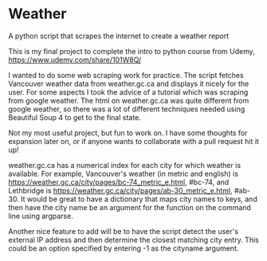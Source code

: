# Weather
A python script that scrapes the internet to create a weather report

This is my final project to complete the intro to python course from Udemy, https://www.udemy.com/share/101W8Q/

I wanted to do some web scraping work for practice. The script fetches Vancouver weather data from weather.gc.ca and displays it nicely for the user. For some aspects I took the advice of a tutorial which was scraping from google weather. The html on weather.gc.ca was quite different from google weather, so there was a lot of different techniques needed using Beautiful Soup 4 to get to the final state.

Not my most useful project, but fun to work on. I have some thoughts for expansion later on, or if anyone wants to collaborate with a pull request hit it up!

weather.gc.ca has a numerical index for each city for which weather is available. For example, Vancouver's weather (in metric and english) is https://weather.gc.ca/city/pages/bc-74_metric_e.html, #bc-74, and Lethbridge is https://weather.gc.ca/city/pages/ab-30_metric_e.html, #ab-30. It would be great to have a dictionary that maps city names to keys, and then have the city name be an argument for the function on the command line using argparse.

Another nice feature to add will be to have the script detect the user's external IP address and then determine the closest matching city entry. This could be an option specified by entering -1 as the cityname argument.
